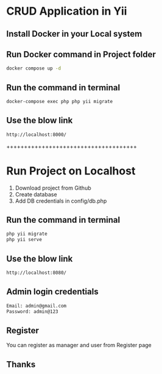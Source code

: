# CRUD Application in Yii

## Install Docker in your Local system
## Run Docker command in Project folder
```bash
docker compose up -d
```

## Run the command in terminal
```bash
docker-compose exec php php yii migrate

```

## Use the blow link
```bash
http://localhost:8000/
```

+++++++++++++++++++++++++++++++++++++

# Run Project on Localhost

1. Download project from Github
2. Create database
3. Add DB credentials in config/db.php

## Run the command in terminal
```bash
php yii migrate
php yii serve
```

## Use the blow link
```bash
http://localhost:8080/

```
## Admin login credentials
```bash
Email: admin@gmail.com
Password: admin@123
```

## Register  
You can register as manager and user from Register page 


## Thanks   
